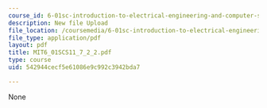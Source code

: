 ```yaml
---
course_id: 6-01sc-introduction-to-electrical-engineering-and-computer-science-i-spring-2011
description: New file Upload
file_location: /coursemedia/6-01sc-introduction-to-electrical-engineering-and-computer-science-i-spring-2011/542944cecf5e61086e9c992c3942bda7_MIT6_01SCS11_7_2_2.pdf
file_type: application/pdf
layout: pdf
title: MIT6_01SCS11_7_2_2.pdf
type: course
uid: 542944cecf5e61086e9c992c3942bda7

---
```

None